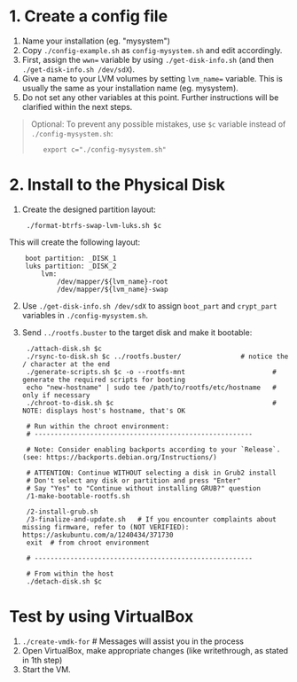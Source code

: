 # 1. Create a config file

1. Name your installation (eg. "mysystem")
2. Copy `./config-example.sh` as `config-mysystem.sh` and edit accordingly.
3. First, assign the `wwn=` variable by using `./get-disk-info.sh` (and then `./get-disk-info.sh /dev/sdX`). 
4. Give a name to your LVM volumes by setting `lvm_name=` variable. This is usually the same as your installation name (eg. mysystem).
5. Do not set any other variables at this point. Further instructions will be clarified within the next steps.

> Optional: To prevent any possible mistakes, use `$c` variable instead of `./config-mysystem.sh`:
>
>        export c="./config-mysystem.sh"


# 2. Install to the Physical Disk

1. Create the designed partition layout:

        ./format-btrfs-swap-lvm-luks.sh $c

  This will create the following layout:

		boot partition: _DISK_1
		luks partition: _DISK_2
			lvm:
				/dev/mapper/${lvm_name}-root
				/dev/mapper/${lvm_name}-swap
			
			
2. Use `./get-disk-info.sh /dev/sdX` to assign `boot_part` and `crypt_part` variables in `./config-mysystem.sh`.
		
3. Send `../rootfs.buster` to the target disk and make it bootable:
		
		./attach-disk.sh $c
		./rsync-to-disk.sh $c ../rootfs.buster/			      # notice the / character at the end
		./generate-scripts.sh $c -o --rootfs-mnt                      # generate the required scripts for booting
		echo "new-hostname" | sudo tee /path/to/rootfs/etc/hostname   # only if necessary 
		./chroot-to-disk.sh $c                                        # NOTE: displays host's hostname, that's OK
		
		# Run within the chroot environment: 
		# -------------------------------------------------------
		
		# Note: Consider enabling backports according to your `Release`. (see: https://backports.debian.org/Instructions/)
		
		# ATTENTION: Continue WITHOUT selecting a disk in Grub2 install
		# Don't select any disk or partition and press "Enter"
		# Say "Yes" to "Continue without installing GRUB?" question
		/1-make-bootable-rootfs.sh
		
		/2-install-grub.sh	
		/3-finalize-and-update.sh  	# If you encounter complaints about missing firmware, refer to (NOT VERIFIED): https://askubuntu.com/a/1240434/371730
		exit  # from chroot environment		

		# -------------------------------------------------------

		# From within the host
		./detach-disk.sh $c


# Test by using VirtualBox 

1. `./create-vmdk-for` # Messages will assist you in the process
2. Open VirtualBox, make appropriate changes (like writethrough, as stated in 1th step)
3. Start the VM.
